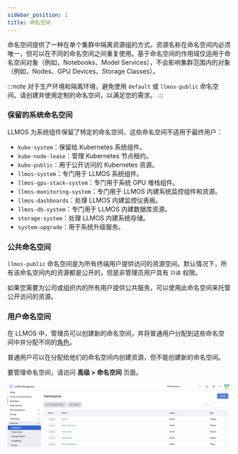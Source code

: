 ```yaml
---
sidebar_position: 1
title: 命名空间
---
```


命名空间提供了一种在单个集群中隔离资源组的方式。资源名称在命名空间内必须唯一，但可以在不同的命名空间之间重复使用。基于命名空间的作用域仅适用于命名空间对象（例如，Notebooks、Model Services），不会影响集群范围内的对象（例如，Nodes、GPU Devices、Storage Classes）。

:::note
对于生产环境和隔离环境，避免使用 `default` 或 `llmos-public` 命名空间。请创建并使用定制的命名空间，以满足您的需求。
:::

### 保留的系统命名空间

LLMOS 为系统组件保留了特定的命名空间，这些命名空间不适用于最终用户：

- `kube-system`：保留给 Kubernetes 系统组件。
- `kube-node-lease`：管理 Kubernetes 节点租约。
- `kube-public`：用于公开访问的 Kubernetes 资源。
- `llmos-system`：专门用于 LLMOS 系统组件。
- `llmos-gpu-stack-system`：专门用于系统 GPU 堆栈组件。
- `llmos-monitoring-system`：专门用于 LLMOS 内建系统监控组件和资源。
- `llmos-dashboards`：处理 LLMOS 内建监控仪表板。
- `llmos-db-system`：专门用于 LLMOS 内建数据库资源。
- `storage-system`：处理 LLMOS 内建系统存储。
- `system-upgrade`：用于系统升级服务。

### 公共命名空间

`llmos-public` 命名空间是为所有终端用户提供访问的资源空间。默认情况下，所有该命名空间内的资源都是公开的，但是非管理员用户具有 `只读` 权限。

如果您需要为公司或组织内的所有用户提供公共服务，可以使用此命名空间来托管公开访问的资源。

### 用户命名空间

在 LLMOS 中，管理员可以创建新的命名空间，并将普通用户分配到这些命名空间中并分配不同的[角色](../../user_and_auth/role-template#命名空间角色)。

普通用户可以在分配给他们的命名空间内创建资源，但不能创建新的命名空间。

要管理命名空间，请访问 **高级 > 命名空间** 页面。

![user-namespaces](/img/docs/user-namespaces.png)
